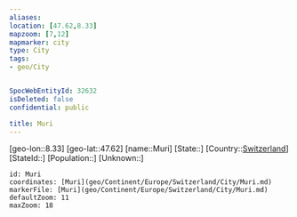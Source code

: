 ```yaml
---
aliases: 
location: [47.62,8.33]
mapzoom: [7,12] 
mapmarker: city 
type: City
tags:
- geo/City


SpocWebEntityId: 32632
isDeleted: false
confidential: public

title: Muri
---
```

[geo-lon::8.33]
[geo-lat::47.62]
[name::Muri]
[State::]
[Country::[Switzerland](geo/Continent/Europe/Switzerland.md)]
[StateId::]
[Population::]
[Unknown::]


```leaflet
id: Muri
coordinates: [Muri](geo/Continent/Europe/Switzerland/City/Muri.md)
markerFile: [Muri](geo/Continent/Europe/Switzerland/City/Muri.md)
defaultZoom: 11 
maxZoom: 18
```


